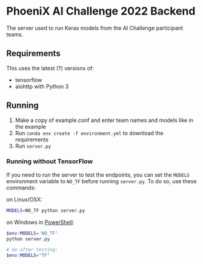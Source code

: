 # PhoeniX AI Challenge 2022 Backend

The server used to run Keras models from the AI Challenge participant teams.

## Requirements

This uses the latest (?) versions of:
- tensorflow
- aiohttp
with Python 3

## Running
1. Make a copy of example.conf and enter team names and models like in the example
2. Run `conda env create -f environment.yml` to download the requirements
3. Run `server.py`

### Running without TensorFlow

If you need to run the server to test the endpoints, you can set the `MODELS` environment variable to `NO_TF` before running `server.py`. To do so, use these commands:

on Linux/OSX:
```bash
MODELS=NO_TF python server.py
```

on Windows in [PowerShell](https://stackoverflow.com/questions/1420719/powershell-setting-an-environment-variable-for-a-single-command-only):
```powershell
$env:MODELS='NO_TF'
python server.py

# do after testing:
$env:MODELS="TF"
```
